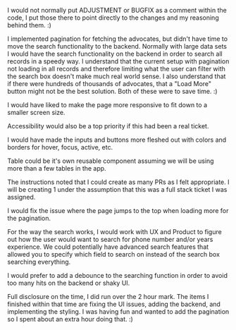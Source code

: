 I would not normally put ADJUSTMENT or BUGFIX as a comment within the code, I put those there to point directly to the changes and my reasoning behind them. :)

I implemented pagination for fetching the advocates, but didn't have time to move the search functionality to the backend. Normally with large data sets I would have the search functionality on the backend in order to search all records in a speedy way. I understand that the current setup with pagination not loading in all records and therefore limiting what the user can filter with the search box doesn't make much real world sense. I also understand that if there were hundreds of thousands of advocates, that a "Load More" button might not be the best solution. Both of these were to save time. :)

I would have liked to make the page more responsive to fit down to a smaller screen size.

Accessibility would also be a top priority if this had been a real ticket.

I would have made the inputs and buttons more fleshed out with colors and borders for hover, focus, active, etc.

Table could be it's own reusable component assuming we will be using more than a few tables in the app.

The instructions noted that I could create as many PRs as I felt appropriate. I will be creating 1 under the assumption that this was a full stack ticket I was assigned.

I would fix the issue where the page jumps to the top when loading more for the pagination.

For the way the search works, I would work with UX and Product to figure out how the user would want to search for phone number and/or years experience. We could potentially have advanced search features that allowed you to specify which field to search on instead of the search box searching everything.

I would prefer to add a debounce to the searching function in order to avoid too many hits on the backend or shaky UI.

Full disclosure on the time, I did run over the 2 hour mark. The items I finished within that time are fixing the UI issues, adding the backend, and implementing the styling. I was having fun and wanted to add the pagination so I spent about an extra hour doing that. :)
